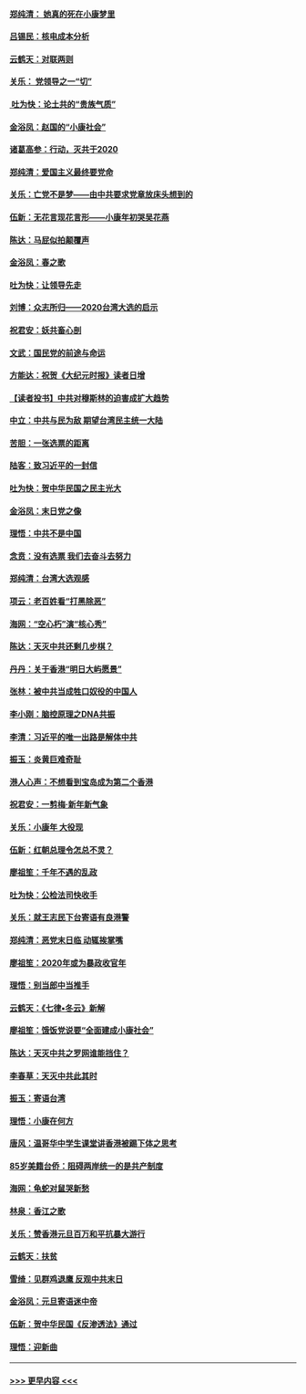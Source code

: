 #### [郑纯清： 她真的死在小康梦里](../pages/nsc993/n11806623.md?t=01202055) 
#### [吕锡民：核电成本分析](../pages/nsc993/n11806284.md?t=01202055) 
#### [云鹤天：对联两则](../pages/nsc993/n11805957.md?t=01202055) 
#### [关乐： 党领导之一“切”](../pages/nsc993/n11804505.md?t=01202055) 
#### [ 吐为快：论土共的“贵族气质”](../pages/nsc993/n11804490.md?t=01202055) 
#### [金浴凤：赵国的“小康社会”](../pages/nsc993/n11804452.md?t=01202055) 
#### [诸葛高参：行动，灭共于2020](../pages/nsc993/n11804120.md?t=01202055) 
#### [郑纯清：爱国主义最终要党命](../pages/nsc993/n11802197.md?t=01202055) 
#### [关乐：亡党不是梦——由中共要求党章放床头想到的](../pages/nsc993/n11802156.md?t=01202055) 
#### [伍新：无花言现花言形——小康年初哭吴花燕](../pages/nsc993/n11800044.md?t=01202055) 
#### [陈达：马屁似拍颠覆声](../pages/nsc993/n11800010.md?t=01202055) 
#### [金浴凤：春之歌](../pages/nsc993/n11797687.md?t=01202055) 
#### [吐为快：让领导先走](../pages/nsc993/n11797512.md?t=01202055) 
#### [刘博：众志所归——2020台湾大选的启示](../pages/nsc993/n11796878.md?t=01202055) 
#### [祝君安：妖共畜心剖](../pages/nsc993/n11794273.md?t=01202055) 
#### [文武：国民党的前途与命运](../pages/nsc993/n11794198.md?t=01202055) 
#### [方能达：祝贺《大纪元时报》读者日增](../pages/nsc993/n11793807.md?t=01202055) 
#### [【读者投书】中共对穆斯林的迫害成扩大趋势](../pages/nsc993/n11791371.md?t=01202055) 
#### [中立：中共与民为敌 期望台湾民主统一大陆](../pages/nsc993/n11790392.md?t=01202055) 
#### [苦胆：一张选票的距离](../pages/nsc993/n11788914.md?t=01202055) 
#### [陆客：致习近平的一封信](../pages/nsc993/n11788867.md?t=01202055) 
#### [吐为快：贺中华民国之民主光大](../pages/nsc993/n11788618.md?t=01202055) 
#### [金浴凤：末日党之像](../pages/nsc993/n11787475.md?t=01202055) 
#### [理悟：中共不是中国](../pages/nsc993/n11787463.md?t=01202055) 
#### [念贲：没有选票  我们去奋斗去努力](../pages/nsc993/n11787398.md?t=01202055) 
#### [郑纯清：台湾大选观感](../pages/nsc993/n11786210.md?t=01202055) 
#### [项云：老百姓看“打黑除恶”](../pages/nsc993/n11785398.md?t=01202055) 
#### [海网：“空心朽”演“核心秀”](../pages/nsc993/n11783874.md?t=01202055) 
#### [陈达：天灭中共还剩几步棋？](../pages/nsc993/n11783719.md?t=01202055) 
#### [丹丹：关于香港“明日大屿愿景”](../pages/nsc993/n11783273.md?t=01202055) 
#### [张林：被中共当成牲口奴役的中国人](../pages/nsc993/n11782397.md?t=01202055) 
#### [李小刚：脑控原理之DNA共振](../pages/nsc993/n11780962.md?t=01202055) 
#### [李清：习近平的唯一出路是解体中共](../pages/nsc993/n11780866.md?t=01202055) 
#### [振玉：炎黄巨难奇耻](../pages/nsc993/n11779632.md?t=01202055) 
#### [港人心声：不想看到宝岛成为第二个香港](../pages/nsc993/n11778817.md?t=01202055) 
#### [祝君安：一剪梅‧新年新气象](../pages/nsc993/n11776340.md?t=01202055) 
#### [关乐：小康年 大役现](../pages/nsc993/n11774213.md?t=01202055) 
#### [伍新：红朝总理令怎总不灵？](../pages/nsc993/n11770813.md?t=01202055) 
#### [廖祖笙：千年不遇的乱政](../pages/nsc993/n11770373.md?t=01202055) 
#### [吐为快：公检法司快收手](../pages/nsc993/n11770359.md?t=01202055) 
#### [关乐：就王志民下台寄语有良港警](../pages/nsc993/n11769903.md?t=01202055) 
#### [郑纯清：恶党末日临 动辄挨掌嘴](../pages/nsc993/n11769356.md?t=01202055) 
#### [廖祖笙：2020年或为暴政收官年](../pages/nsc993/n11768216.md?t=01202055) 
#### [理悟：别当郎中当推手](../pages/nsc993/n11768243.md?t=01202055) 
#### [云鹤天：《七律▪冬云》新解](../pages/nsc993/n11768204.md?t=01202055) 
#### [廖祖笙：饿饭党说要“全面建成小康社会”](../pages/nsc993/n11767482.md?t=01202055) 
#### [陈达：天灭中共之罗网谁能挡住？](../pages/nsc993/n11767465.md?t=01202055) 
#### [李春草：天灭中共此其时](../pages/nsc993/n11767452.md?t=01202055) 
#### [振玉：寄语台湾](../pages/nsc993/n11767432.md?t=01202055) 
#### [理悟：小康在何方](../pages/nsc993/n11767394.md?t=01202055) 
#### [唐风：温哥华中学生课堂讲香港被踢下体之思考](../pages/nsc993/n11766848.md?t=01202055) 
#### [85岁美籍台侨：阻碍两岸统一的是共产制度](../pages/nsc993/n11765043.md?t=01202055) 
#### [海网：龟蛇对鼠哭新愁](../pages/nsc993/n11764895.md?t=01202055) 
#### [林泉：香江之歌](../pages/nsc993/n11764415.md?t=01202055) 
#### [关乐：赞香港元旦百万和平抗暴大游行](../pages/nsc993/n11764382.md?t=01202055) 
#### [云鹤天：扶贫](../pages/nsc993/n11764245.md?t=01202055) 
#### [雪绮：见群鸡退鹰  反观中共末日](../pages/nsc993/n11762112.md?t=01202055) 
#### [金浴凤：元旦寄语迷中帝](../pages/nsc993/n11761788.md?t=01202055) 
#### [伍新：贺中华民国《反渗透法》通过](../pages/nsc993/n11761994.md?t=01202055) 
#### [理悟：迎新曲](../pages/nsc993/n11761152.md?t=01202055) 

----
#### [ >>> 更早内容 <<< ](../indexes/nsc993-earlier.md)
